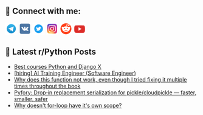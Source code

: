 ## 🔎 Connect with me:
[<img src="https://github.com/bullbesh/bullbesh/blob/main/images/Telegram.png" width="32" height="32" />](https://t.me/bullbesh)
[<img src="https://github.com/bullbesh/bullbesh/blob/main/images/VK.png" width="32" height="32" />](https://vk.com/bullbesh)
[<img src="https://github.com/bullbesh/bullbesh/blob/main/images/Twitter.png" width="32" height="32" />](https://twitter.com/bullbesh1)
[<img src="https://github.com/bullbesh/bullbesh/blob/main/images/Instagram.png" width="32" height="32" />](https://www.instagram.com/bullbesh)
[<img src="https://github.com/bullbesh/bullbesh/blob/main/images/Reddit.png" width="32" height="32" />](https://www.reddit.com/user/bullbesh)
[<img src="https://github.com/bullbesh/bullbesh/blob/main/images/YouTube.png" width="32" height="32" />](https://www.youtube.com/channel/UCtfjRs6uzgq5mfm8S06WTcg)

## 📕 Latest r/Python Posts
<!-- BLOG-POST-LIST:START -->
- [Best courses Python and Django X](https://www.reddit.com/r/Python/comments/1oj294x/best_courses_python_and_django_x/)
- [[hiring] AI Training Engineer &lpar;Software Engineer&rpar;](https://www.reddit.com/r/Python/comments/1oj1lhp/hiring_ai_training_engineer_software_engineer/)
- [Why does this function not work, even though I tried fixing it multiple times throughout the book](https://www.reddit.com/r/Python/comments/1oj0x41/why_does_this_function_not_work_even_though_i/)
- [Pyfory: Drop‑in replacement serialization for pickle/cloudpickle — faster, smaller, safer](https://www.reddit.com/r/Python/comments/1oj0ogq/pyfory_dropin_replacement_serialization_for/)
- [Why doesn&#39;t for-loop have it&#39;s own scope?](https://www.reddit.com/r/Python/comments/1oiwxt5/why_doesnt_forloop_have_its_own_scope/)
<!-- BLOG-POST-LIST:END -->

